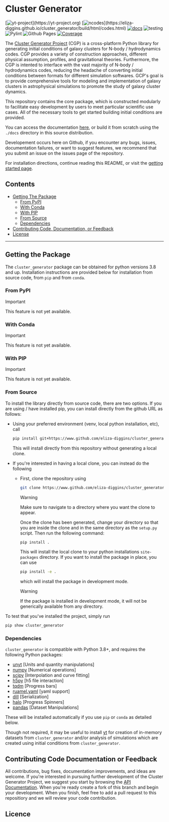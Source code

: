 # Cluster Generator

[![yt-project](https://img.shields.io/static/v1?label="works%20with"&message="yt"&color="blueviolet")](https://yt-project.org)
[![ncodes](https://img.shields.io/static/v1?label="Implemented%20Sim.%20Codes"&message="7"&color="red")](https://eliza-diggins.github.io/cluster_generator/build/html/codes.html)
[![docs]( https://img.shields.io/badge/docs-latest-brightgreen.svg)](https://eliza-diggins.github.io/cluster_generator)
![testing](https://github.com/Eliza-Diggins/cluster_generator/actions/workflows/test.yml/badge.svg)
![Pylint](https://github.com/Eliza-Diggins/cluster_generator/actions/workflows/pylint.yml/badge.svg)
![Github Pages](https://github.com/Eliza-Diggins/cluster_generator/actions/workflows/docs.yml/badge.svg)
[![Coverage](https://coveralls.io/repos/github/Eliza-Diggins/cluster_generator/badge.svg?branch=master)](https://coveralls.io/github/Eliza-Diggins/cluster_generator)

The [Cluster Generator Project](https://eliza-diggins.github.io/cluster_generator) (CGP) is a cross-platform Python library for generating initial conditions of galaxy clusters for N-body / hydrodynamics codes.
CGP provides a variety of construction approaches, different physical assumption, profiles, and gravitational theories. Furthermore, the CGP is intented to interface with 
the vast majority of N-body / hydrodynamics codes, reducing the headache of converting initial conditions between formats for different simulation softwares. GCP's goal is to provide
comprehensive tools for modeling and implementation of galaxy clusters in astrophysical simulations to promote the study of galaxy cluster dynamics.

This repository contains the core package, which is constructed modularly to facilitate easy development by users to meet particular scientific use cases. All of the 
necessary tools to get started building initial conditions are provided.

You can access the documentation [here](http:eliza-diggins.github.io/cluster_generator), or build it from scratch using the ``./docs`` directory in this source distribution.

Developement occurs here on Github, if you encounter any bugs, issues, documentation failures, or want to suggest features, we recommend that you submit an issue on 
the issues page of the repository.

For installation directions, continue reading this README, or visit the [getting started page](https://eliza-diggins.github.io/cluster_generator/build/html/Getting_Started.html).


## Contents

- [Getting The Package](#Getting-the-Package)
  - [From PyPI](#From-PyPI)
  - [With Conda](#With-Conda)
  - [With PIP](#With-PIP)
  - [From Source](#From-Source)
  - [Dependencies](#dependencies)
- [Contributing Code, Documentation, or Feedback](#Contributing-Code-Documentation-or-Feedback)
- [License](#licence)
---

## Getting the Package

The ``cluster_generator`` package can be obtained for python versions 3.8 and up. Installation instructions are provided
below for installation from source code, from ``pip`` and from ``conda``.

### From PyPI

> [!IMPORTANT]  
> This feature is not yet available.


### With Conda

> [!IMPORTANT]  
> This feature is not yet available.

### With PIP

> [!IMPORTANT]  
> This feature is not yet available.

### From Source

To install the library directly from source code, there are two options. If you are using / have installed pip, you can 
install directly from the github URL as follows:

- Using your preferred environment (venv, local python installation, etc), call

  ```bash
  pip install git+https://www.github.com/eliza-diggins/cluster_generator
  ```
  This will install directly from this repository without generating a local clone.
- If you're interested in having a local clone, you can instead do the following
  - First, clone the repository using
    ```bash
    git clone https://www.github.com/eliza-diggins/cluster_generator
    ```
    
    > [!WARNING]  
    > Make sure to navigate to a directory where you want the clone to appear.

    Once the clone has been generated, change your directory so that you are inside the clone and in the same directory as the ``setup.py`` script. Then run the following command:
    
    ```bash
    pip install .
    ```
    This will install the local clone to your python installations ``site-packages`` directory. If you want to install the package in place, you can use
    ```bash
    pip install -e .
    ```
    which will install the package in development mode.

    > [!WARNING]  
    > If the package is installed in development mode, it will not be generically available from any directory.

To test that you've installed the project, simply run
```bash
pip show cluster_generator
```

### Dependencies

``cluster_generator`` is compatible with Python 3.8+, and requires the following
Python packages:

- [unyt](http://unyt.readthedocs.org>) [Units and quantity manipulations]
- [numpy](http://www.numpy.org) [Numerical operations]
- [scipy](http://www.scipy.org) [Interpolation and curve fitting]
- [h5py](http://www.h5py.org>) [h5 file interaction]
- [tqdm](https://tqdm.github.io) [Progress bars]
- [ruamel.yaml](https://yaml.readthedocs.io) [yaml support]
- [dill](https://github.com/uqfoundation/dill) [Serialization]
- [halo](https://github.com/manrajgrover/halo) [Progress Spinners]
- [pandas](https://github.com/pandas-dev/pandas) [Dataset Manipulations]

These will be installed automatically if you use ``pip`` or ``conda`` as detailed below.


Though not required, it may be useful to install [yt](https://yt-project.org)
for creation of in-memory datasets from ``cluster_generator`` and/or analysis of
simulations which are created using initial conditions from
``cluster_generator``.

## Contributing Code Documentation or Feedback

All contributions, bug fixes, documentation improvements, and ideas are welcome. If you're interested in pursuing further development of the
Cluster Generator Project, we suggest you start by browsing the [API Documentation](https://eliza-diggins.github.io/cluster_generator/build/html/api.html). When you're ready
create a fork of this branch and begin your development. When you finish,
feel free to  add a pull request to this repositiory and we will review your code contribution.

## Licence

